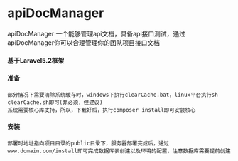 # apiDocManager

apiDocManager 一个能够管理api文档，具备api接口测试，通过apiDocManager你可以合理管理你的团队项目接口文档

#### 基于Laravel5.2框架

#### 准备
````
部分情况下需要清除系统缓存时，windows下执行clearCache.bat，linux平台执行sh clearCache.sh即可(非必须，但建议)
系统需要核心库支持，所以，下载好后，执行composer install即可安装核心
````

#### 安装

````
部署时地址指向项目目录的public目录下，服务器部署完成后，通过
www.domain.com/install即可完成数据库表创建以及环境的配置，注意数据库需要提前创建
````


